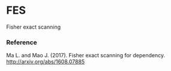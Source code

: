 # FES
Fisher exact scanning

### Reference
Ma L. and Mao J. (2017). Fisher exact scanning for dependency. http://arxiv.org/abs/1608.07885
